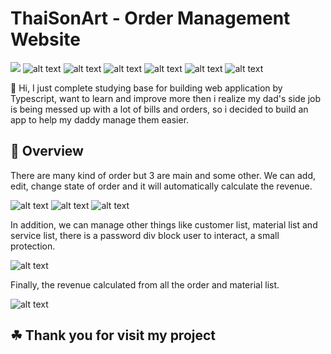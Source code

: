 # ThaiSonArt - Order Management Website
![](https://img.shields.io/badge/Visual_Studio_Code-0078D4?style=for-the-badge&logo=visual%20studio%20code&logoColor=white)
![alt text](https://img.shields.io/badge/TypeScript-007ACC?style=for-the-badge&logo=typescript&logoColor=white)
![alt text](https://img.shields.io/badge/React-20232A?style=for-the-badge&logo=react&logoColor=61DAFB)
![alt text](https://img.shields.io/badge/Bootstrap-563D7C?style=for-the-badge&logo=bootstrap&logoColor=white)
![alt text](https://img.shields.io/badge/Node.js-43853D?style=for-the-badge&logo=node.js&logoColor=white)
![alt text](https://img.shields.io/badge/Express.js-404D59?style=for-the-badge)
![alt text](https://img.shields.io/badge/MongoDB-4EA94B?style=for-the-badge&logo=mongodb&logoColor=white)

👋 Hi, I just complete studying base for building web application by Typescript, want to learn and improve more then i realize my dad's side job is being messed up with a lot of bills and orders, so i decided to build an app to help my daddy manage them easier.

## 📐 Overview

There are many kind of order but 3 are main and some other. We can add, edit, change state of order and it will automatically calculate the revenue.

![alt text](https://github.com/SonDangUIT1111/Project1/blob/main/ReadmeImg/pic1.png)
![alt text](https://github.com/SonDangUIT1111/Project1/blob/main/ReadmeImg/pic2.png)
![alt text](https://github.com/SonDangUIT1111/Project1/blob/main/ReadmeImg/pic3.png)

In addition, we can manage other things like customer list, material list and service list, there is a password div block user to interact, a small protection.

![alt text](https://github.com/SonDangUIT1111/Project1/blob/main/ReadmeImg/pic4.png)

Finally, the revenue calculated from all the order and material list.

![alt text](https://github.com/SonDangUIT1111/Project1/blob/main/ReadmeImg/pic5.png)

## ☘ Thank you for visit my project


